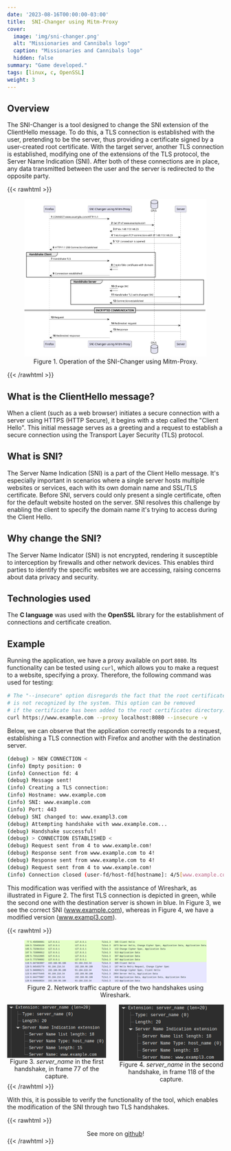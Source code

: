 ```yaml
---
date: '2023-08-16T00:00:00-03:00'
title:  SNI-Changer using Mitm-Proxy
cover:
  image: 'img/sni-changer.png'
  alt: "Missionaries and Cannibals logo"
  caption: "Missionaries and Cannibals logo"
  hidden: false
summary: "Game developed."
tags: [linux, c, OpenSSL]
weight: 3
---
```


## Overview

The SNI-Changer is a tool designed to change the SNI extension of the ClientHello message. To do this, a TLS connection is established with the user, pretending to be the server, thus providing a certificate signed by a user-created root certificate. With the target server, another TLS connection is established, modifying one of the extensions of the TLS protocol, the Server Name Indication (SNI). After both of these connections are in place, any data transmitted between the user and the server is redirected to the opposite party.

{{< rawhtml >}}
<figure style="text-align: center;">
    <img src="img/sni-changer-schema.png">
    <figcaption>Figure 1. Operation of the SNI-Changer using Mitm-Proxy.</figcaption>
</figure>
{{< /rawhtml >}}

## What is the ClientHello message?
When a client (such as a web browser) initiates a secure connection with a server using HTTPS (HTTP Secure), it begins with a step called the "Client Hello". This initial message serves as a greeting and a request to establish a secure connection using the Transport Layer Security (TLS) protocol.

## What is SNI?
The Server Name Indication (SNI) is a part of the Client Hello message. It's especially important in scenarios where a single server hosts multiple websites or services, each with its own domain name and SSL/TLS certificate. Before SNI, servers could only present a single certificate, often for the default website hosted on the server. SNI resolves this challenge by enabling the client to specify the domain name it's trying to access during the Client Hello.

## Why change the SNI?
The Server Name Indicator (SNI) is not encrypted, rendering it susceptible to interception by firewalls and other network devices. This enables third parties to identify the specific websites we are accessing, raising concerns about data privacy and security.

## Technologies used

The **C language** was used with the **OpenSSL** library for the establishment of connections and certificate creation.

## Example

Running the application, we have a proxy available on port `8080`. Its functionality can be tested using `curl`, which allows you to make a request to a website, specifying a proxy. Therefore, the following command was used for testing:

```sh
# The "--insecure" option disregards the fact that the root certificate
# is not recognized by the system. This option can be removed
# if the certificate has been added to the root certificates directory.
curl https://www.example.com --proxy localhost:8080 --insecure -v
```

Below, we can observe that the application correctly responds to a request, establishing a TLS connection with Firefox and another with the destination server.

```sh
(debug) > NEW CONNECTION <
(info) Empty position: 0
(info) Connection fd: 4
(debug) Message sent!
(info) Creating a TLS connection:
(info) Hostname: www.example.com
(info) SNI: www.example.com
(info) Port: 443
(debug) SNI changed to: www.exampl3.com
(debug) Attempting handshake with www.example.com...
(debug) Handshake successful!
(debug) > CONNECTION ESTABLISHED <
(debug) Request sent from 4 to www.example.com!
(debug) Response sent from www.example.com to 4!
(debug) Response sent from www.example.com to 4!
(debug) Request sent from 4 to www.example.com!
(info) Connection closed (user-fd/host-fd[hostname]: 4/5[www.example.com]).
```

This modification was verified with the assistance of Wireshark, as illustrated in Figure 2. The first TLS connection is depicted in green, while the second one with the destination server is shown in blue. In Figure 3, we see the correct SNI (www.example.com), whereas in Figure 4, we have a modified version (www.exampl3.com).

{{< rawhtml >}}
<figure style="text-align: center;">
    <img src="img/two-handshakes.png">
    <figcaption>Figure 2. Network traffic capture of the two handshakes using Wireshark.</figcaption>
</figure>

<div style="display: flex; justify-content: center; gap: 30px;">
  <figure style="display: flex; flex-direction: column; align-items: center; margin: 0;">
    <img src="img/two-handshakes-sni-before.png" style="max-width: 100%; height: auto; display: block;">
    <figcaption style="text-align: center;">Figure 3. <i>server_name</i> in the first handshake, in frame 77 of the capture.</figcaption>
  </figure>
  <figure style="display: flex; flex-direction: column; align-items: center; margin: 0;">
    <img src="img/two-handshakes-sni-after.png" style="max-width: 100%; height: auto; display: block;">
    <figcaption style="text-align: center;">Figure 4. <i>server_name</i> in the second handshake, in frame 118 of the capture.</figcaption>
  </figure>
</div>
{{< /rawhtml >}}

With this, it is possible to verify the functionality of the tool, which enables the modification of the SNI through two TLS handshakes.

{{< rawhtml >}}
<div align="center" >
    See more on <a href="https://github.com/vicnetto/SNI-Changer-using-Mitm-Proxy" target="_blank" rel="noopener">github</a>!
</div>
{{< /rawhtml >}}
